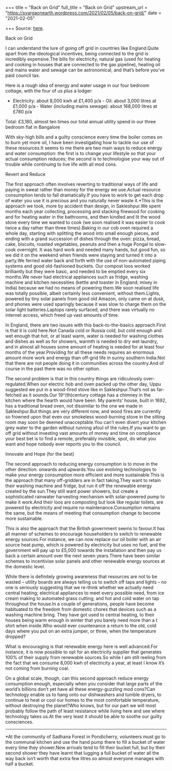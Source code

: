 +++
title = "Back on Grid"
full_title = "Back on Grid"
upstream_url = "https://svargaonearth.wordpress.com/2021/02/05/back-on-grid/"
date = "2021-02-05"

+++
Source: [here](https://svargaonearth.wordpress.com/2021/02/05/back-on-grid/).

Back on Grid

I can understand the lure of going off grid in countries like England.Quite apart from the ideological incentives, being connected to the grid is incredibly expensive.The bills for electricity, natural gas (used for heating and cooking in houses that are connected to the gas pipeline), heating oil and mains water and sewage can be astronomical, and that’s before you’ve paid council tax.

Here is a rough idea of energy and water usage in our four bedroom cottage, with the four of us plus a lodger:

- Electricity: about 8,000 kwh at £1,400 p/a - Oil: about 3,000 litres at £1,000 p/a - Water (including mains sewage): about 168,000 litres at £780 p/a

Total: £3,180, almost ten times our total annual utility spend in our three bedroom flat in Bangalore

With sky-high bills and a guilty conscience every time the boiler comes on to burn yet more oil, I have been investigating how to tackle our use of these resources.It seems to me there are two main ways to reduce energy and water consumption: the first is to change your lifestyle so that your actual consumption reduces; the second is to technologise your way out of trouble while continuing to live life with all mod cons.

Revert and Reduce

The first approach often involves reverting to traditional ways of life and paying in sweat rather than money for the energy we use.Actual resource consumption tends to fall dramatically.If you have to work to get each drop of water you use it is precious and you naturally never waste it.\*This is the approach we took, more by accident than design, in Sakleshpur.We spent months each year collecting, processing and stacking firewood for cooking and for heating water in the bathrooms, and then kindled and lit the wood stove every time we wanted to cook (we soon realised it was easier to cook twice a day rather than three times).Baking in our cob oven required a whole day, starting with splitting the wood into small enough pieces, and ending with a grand succession of dishes through the oven: pizza, bread, cake, biscuits, roasted vegetables, peanuts and then a huge Pongal to slow-cook overnight. It was hard work and needed many hands, but good fun, so we did it on the weekend when friends were staying and turned it into a party.We ferried water back and forth with the use of non-automated piping systems and good old-fashioned buckets. Our compost loos worked brilliantly but they were basic, and needed to be emptied every six months.We never had electrical appliances such as fridge, washing machine and kitchen necessities (kettle and toaster in England; mixey in India) because we had no means of powering them.We soon realised life was totally possible, albeit certainly less convenient, without them.Lights, powered by tiny solar panels from good old Amazon, only came on at dusk, and phones were used sparingly because it was slow to charge them on the solar light batteries.Laptops rarely surfaced, and there was virtually no internet access, which freed up vast amounts of time.

In England, there are two issues with this back-to-the-basics approach.First is that it is cold here.Not Canada cold or Russia cold, but cold enough and wet enough that hot, or at least warm, water is needed for washing clothes and dishes as well as for showers, warmth is needed to dry wet laundry, and in almost all houses some amount of heating is needed for at least four months of the year.Providing for all these needs requires an enormous amount more work and energy than off-grid life in sunny southern India.Not that there are not people doing it in communities across the country.And of course in the past there was no other option.

The second problem is that in this country things are ridiculously over-regulated.When our electric hob and oven packed up the other day, Uppu suggested we put in a wood-fired stove like in Sakleshpur.That’s not as far-fetched as it sounds.Our 19^(th)century cottage has a chimney in the kitchen where the hearth would have been. My parents’ house, built in 1692, has a traditional bread oven, not dissimilar to the one we made in Sakleshpur.But things are very different now, and wood fires are currently so frowned upon that even our smokeless wood-burning stove in the sitting room may soon be deemed unacceptable.You can’t even divert your kitchen grey water to the garden without running afoul of the rules.If you want to go off grid without investing vast amounts of money and time on compliance your best bet is to find a remote, preferably invisible, spot, do what you want and hope nobody ever reports you to the council.

Innovate and Hope (for the best)

The second approach to reducing energy consumption is to move in the other direction: onwards and upwards.You use evolving technologies to make your energy consumption more efficient and more sustainable.This is the approach that many off-gridders are in fact taking.They want to retain their washing machine and fridge, but run it off the renewable energy created by the sun.They still want power showers, but create a sophisticated rainwater harvesting mechanism with solar-powered pump to make it work.And their loos are composting but look like regular toilets, are powered by electricity and require no maintenance.Consumption remains the same, but the means of meeting that consumption change to become more sustainable.

This is also the approach that the British government seems to favour.It has all manner of schemes to encourage householders to switch to renewable energy sources.For instance, we can now replace our oil boiler with an air source heat pump, which is powered by electricity but uses no fuel, and the government will pay up to £5,000 towards the installation and then pay us back a certain amount over the next seven years.There have been similar schemes to incentivise solar panels and other renewable energy sources at the domestic level.

While there is definitely growing awareness that resources are not to be wasted – utility boards are always telling us to switch off taps and lights – no one is seriously suggesting that we re-think whether we actually need central heating; electrical appliances to meet every possible need, from ice cream making to automated grass cutting; and hot and cold water on tap throughout the house.In a couple of generations, people have become habituated to the freedom from domestic chores that devices such as a washing machine bring. They have got used to central heating, to their houses being warm enough in winter that you barely need more than a t shirt when inside.Who would ever countenance a return to the old, cold days where you put on an extra jumper, or three, when the temperature dropped?

What is encouraging is that renewable energy here is well advanced.For instance, it is now possible to opt for an electricity supplier that generates 100% of their supply from renewable sources.So while I am still reeling from the fact that we consume 8,000 kwh of electricity a year, at least I know it’s not coming from burning coal.

On a global scale, though, can this second approach reduce energy consumption enough, especially when you consider that large parts of the world’s billions don’t yet have all these energy-guzzling mod cons?Can technology enable us to hang onto our dishwashers and tumble dryers, to continue to heat or cool our homes to the most comfortable temperature, without destroying the planet?Who knows, but for our part we will most probably follow the path of least resistance while living here and see where technology takes us.At the very least it should be able to soothe our guilty consciences.

------------------------------------------------------------------------

\*At the community of Sadhana Forest in Pondicherry, volunteers must go to the communal kitchen and use the hand pump there to fill a bucket of water every time they shower.New arrivals tend to fill their bucket full, but by their second shower they have learnt that lugging a full bucket of water all the way back isn’t worth that extra few litres so almost everyone manages with half a bucket.

